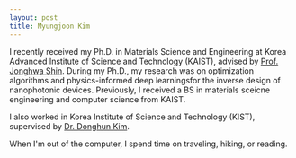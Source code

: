 ```yaml
---
layout: post
title: Myungjoon Kim
---
```


I recently received my Ph.D. in Materials Science and Engineering at Korea Advanced Institute of Science and Technology (KAIST), advised by [Prof. Jonghwa Shin](http://apmd.kaist.ac.kr). During my Ph.D., my research was on optimization algorithms and physics-informed deep learningsfor the inverse design of nanophotonic devices. Previously, I received a BS in materials sceicne engineering and computer science from KAIST. 

I also worked in Korea Institute of Science and Technology (KIST), supervised by [Dr. Donghun Kim](http://donghunkim.com). 

When I'm out of the computer, I spend time on traveling, hiking, or reading.
